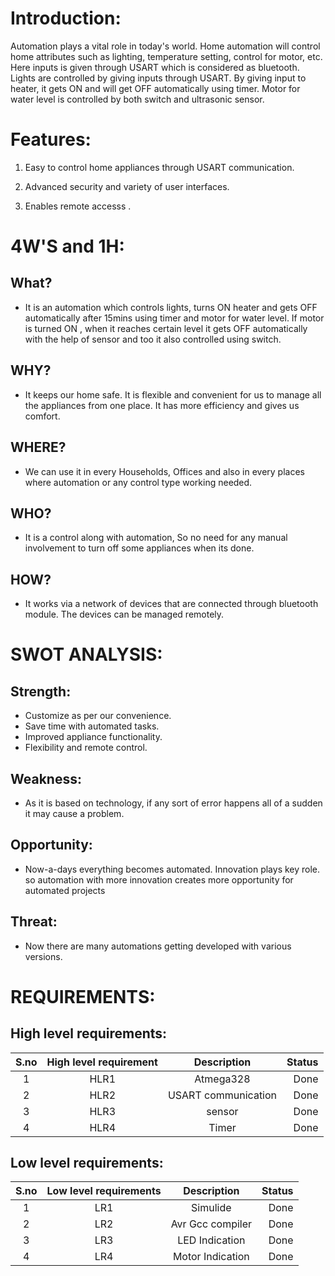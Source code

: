 # Introduction:
Automation plays a vital role in today's world. Home automation will control home attributes such as lighting, temperature setting, control for motor, etc. Here inputs is given through USART which is considered as bluetooth. Lights are controlled by giving inputs through USART. By giving input to heater, it gets ON and will get OFF automatically using timer. Motor for water level is controlled by both switch and ultrasonic sensor.
# Features:
1. Easy to control home appliances through USART communication.

2. Advanced security and variety of user interfaces.

3. Enables remote accesss .

# 4W'S and 1H:
## What?
* It is an automation which controls lights, turns ON heater and gets OFF automatically after 15mins using timer and motor for water level. If motor is turned ON , when it reaches certain level it gets OFF automatically with the help of sensor and too it also controlled using switch.
## WHY?
* It keeps our home safe. It is flexible and convenient for us to manage all the appliances from one place. It has more efficiency and gives us comfort.
## WHERE?
* We can use it in every Households, Offices and also in every places where automation or any control type working needed.
## WHO?
*  It is a control along with automation, So no need for any manual involvement to turn off some appliances when its done.
## HOW?
* It works via a network of devices that are connected through bluetooth module. The devices can be managed remotely.

# SWOT ANALYSIS:
## Strength:
- Customize as per our convenience.
- Save time with automated tasks.
- Improved appliance functionality.
- Flexibility and remote control.
## Weakness:
- As it is based on technology, if any sort of error happens all of a sudden it may cause a problem.
## Opportunity:
- Now-a-days everything becomes automated. Innovation plays key role. so automation with more innovation creates more opportunity for automated projects  
## Threat:
- Now there are many automations getting developed with various versions.


# REQUIREMENTS:
## High level requirements:
| S.no | High level requirement | Description | Status |
| :---:| :---: | :---: | ---: |
| 1 | HLR1 |  Atmega328 | Done |
| 2 | HLR2 | USART communication | Done |
| 3 | HLR3 | sensor | Done |
| 4 | HLR4 | Timer | Done |

## Low level requirements:
| S.no | Low level requirements | Description | Status |
| :---: | :---: | :---: | ---: |
| 1 | LR1 | Simulide | Done |
| 2 | LR2 | Avr Gcc compiler | Done |
| 3 | LR3 | LED Indication | Done |
| 4 | LR4 | Motor Indication | Done |




